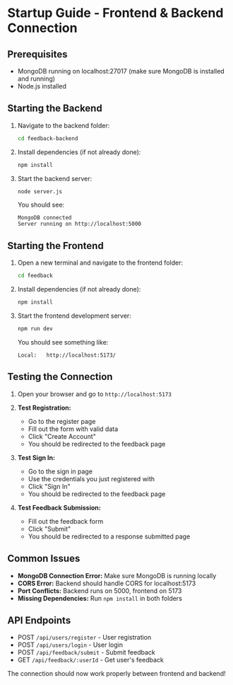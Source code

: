 # Startup Guide - Frontend & Backend Connection

## Prerequisites
- MongoDB running on localhost:27017 (make sure MongoDB is installed and running)
- Node.js installed

## Starting the Backend

1. Navigate to the backend folder:
   ```bash
   cd feedback-backend
   ```

2. Install dependencies (if not already done):
   ```bash
   npm install
   ```

3. Start the backend server:
   ```bash
   node server.js
   ```

   You should see:
   ```
   MongoDB connected
   Server running on http://localhost:5000
   ```

## Starting the Frontend

1. Open a new terminal and navigate to the frontend folder:
   ```bash
   cd feedback
   ```

2. Install dependencies (if not already done):
   ```bash
   npm install
   ```

3. Start the frontend development server:
   ```bash
   npm run dev
   ```

   You should see something like:
   ```
   Local:   http://localhost:5173/
   ```

## Testing the Connection

1. Open your browser and go to `http://localhost:5173`

2. **Test Registration:**
   - Go to the register page
   - Fill out the form with valid data
   - Click "Create Account"
   - You should be redirected to the feedback page

3. **Test Sign In:**
   - Go to the sign in page 
   - Use the credentials you just registered with
   - Click "Sign In"
   - You should be redirected to the feedback page

4. **Test Feedback Submission:**
   - Fill out the feedback form
   - Click "Submit"
   - You should be redirected to a response submitted page

## Common Issues

- **MongoDB Connection Error:** Make sure MongoDB is running locally
- **CORS Error:** Backend should handle CORS for localhost:5173
- **Port Conflicts:** Backend runs on 5000, frontend on 5173
- **Missing Dependencies:** Run `npm install` in both folders

## API Endpoints

- POST `/api/users/register` - User registration
- POST `/api/users/login` - User login  
- POST `/api/feedback/submit` - Submit feedback
- GET `/api/feedback/:userId` - Get user's feedback

The connection should now work properly between frontend and backend!
